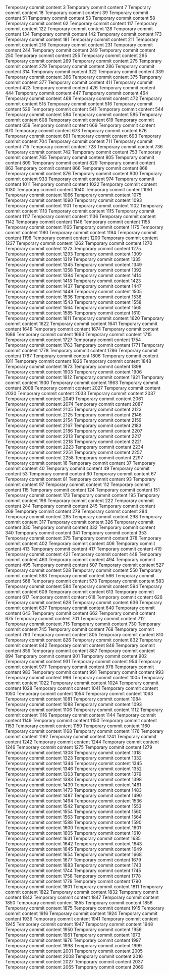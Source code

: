 Temporary commit content 3
Temporary commit content 7
Temporary commit content 18
Temporary commit content 39
Temporary commit content 51
Temporary commit content 53
Temporary commit content 58
Temporary commit content 62
Temporary commit content 117
Temporary commit content 122
Temporary commit content 128
Temporary commit content 134
Temporary commit content 142
Temporary commit content 173
Temporary commit content 181
Temporary commit content 211
Temporary commit content 216
Temporary commit content 231
Temporary commit content 244
Temporary commit content 249
Temporary commit content 250
Temporary commit content 255
Temporary commit content 265
Temporary commit content 269
Temporary commit content 275
Temporary commit content 279
Temporary commit content 286
Temporary commit content 314
Temporary commit content 322
Temporary commit content 339
Temporary commit content 366
Temporary commit content 375
Temporary commit content 377
Temporary commit content 411
Temporary commit content 423
Temporary commit content 426
Temporary commit content 444
Temporary commit content 447
Temporary commit content 464
Temporary commit content 468
Temporary commit content 472
Temporary commit content 515
Temporary commit content 516
Temporary commit content 529
Temporary commit content 541
Temporary commit content 544
Temporary commit content 584
Temporary commit content 585
Temporary commit content 608
Temporary commit content 619
Temporary commit content 659
Temporary commit content 669
Temporary commit content 670
Temporary commit content 673
Temporary commit content 676
Temporary commit content 691
Temporary commit content 693
Temporary commit content 704
Temporary commit content 711
Temporary commit content 715
Temporary commit content 728
Temporary commit content 736
Temporary commit content 742
Temporary commit content 753
Temporary commit content 765
Temporary commit content 805
Temporary commit content 809
Temporary commit content 829
Temporary commit content 863
Temporary commit content 866
Temporary commit content 868
Temporary commit content 876
Temporary commit content 900
Temporary commit content 933
Temporary commit content 974
Temporary commit content 1011
Temporary commit content 1022
Temporary commit content 1030
Temporary commit content 1040
Temporary commit content 1051
Temporary commit content 1066
Temporary commit content 1075
Temporary commit content 1090
Temporary commit content 1093
Temporary commit content 1101
Temporary commit content 1102
Temporary commit content 1113
Temporary commit content 1115
Temporary commit content 1117
Temporary commit content 1136
Temporary commit content 1142
Temporary commit content 1146
Temporary commit content 1155
Temporary commit content 1165
Temporary commit content 1175
Temporary commit content 1180
Temporary commit content 1194
Temporary commit content 1198
Temporary commit content 1200
Temporary commit content 1237
Temporary commit content 1262
Temporary commit content 1270
Temporary commit content 1273
Temporary commit content 1275
Temporary commit content 1293
Temporary commit content 1309
Temporary commit content 1319
Temporary commit content 1335
Temporary commit content 1345
Temporary commit content 1349
Temporary commit content 1358
Temporary commit content 1392
Temporary commit content 1394
Temporary commit content 1414
Temporary commit content 1418
Temporary commit content 1423
Temporary commit content 1437
Temporary commit content 1447
Temporary commit content 1449
Temporary commit content 1505
Temporary commit content 1536
Temporary commit content 1538
Temporary commit content 1543
Temporary commit content 1558
Temporary commit content 1564
Temporary commit content 1565
Temporary commit content 1585
Temporary commit content 1610
Temporary commit content 1611
Temporary commit content 1620
Temporary commit content 1622
Temporary commit content 1641
Temporary commit content 1648
Temporary commit content 1674
Temporary commit content 1686
Temporary commit content 1693
Temporary commit content 1715
Temporary commit content 1727
Temporary commit content 1754
Temporary commit content 1763
Temporary commit content 1771
Temporary commit content 1778
Temporary commit content 1786
Temporary commit content 1787
Temporary commit content 1806
Temporary commit content 1811
Temporary commit content 1826
Temporary commit content 1848
Temporary commit content 1873
Temporary commit content 1898
Temporary commit content 1903
Temporary commit content 1906
Temporary commit content 1912
Temporary commit content 1921
Temporary commit content 1930
Temporary commit content 1963
Temporary commit content 2008
Temporary commit content 2027
Temporary commit content 2030
Temporary commit content 2033
Temporary commit content 2037
Temporary commit content 2049
Temporary commit content 2061
Temporary commit content 2074
Temporary commit content 2087
Temporary commit content 2105
Temporary commit content 2123
Temporary commit content 2125
Temporary commit content 2146
Temporary commit content 2154
Temporary commit content 2159
Temporary commit content 2167
Temporary commit content 2183
Temporary commit content 2186
Temporary commit content 2207
Temporary commit content 2213
Temporary commit content 2217
Temporary commit content 2218
Temporary commit content 2221
Temporary commit content 2223
Temporary commit content 2234
Temporary commit content 2251
Temporary commit content 2257
Temporary commit content 2258
Temporary commit content 2297
Temporary commit content 16
Temporary commit content 37
Temporary commit content 40
Temporary commit content 49
Temporary commit content 53
Temporary commit content 60
Temporary commit content 67
Temporary commit content 81
Temporary commit content 93
Temporary commit content 97
Temporary commit content 112
Temporary commit content 115
Temporary commit content 124
Temporary commit content 151
Temporary commit content 173
Temporary commit content 195
Temporary commit content 196
Temporary commit content 222
Temporary commit content 244
Temporary commit content 245
Temporary commit content 269
Temporary commit content 279
Temporary commit content 284
Temporary commit content 285
Temporary commit content 298
Temporary commit content 317
Temporary commit content 326
Temporary commit content 330
Temporary commit content 332
Temporary commit content 340
Temporary commit content 341
Temporary commit content 353
Temporary commit content 375
Temporary commit content 378
Temporary commit content 402
Temporary commit content 406
Temporary commit content 413
Temporary commit content 417
Temporary commit content 419
Temporary commit content 421
Temporary commit content 448
Temporary commit content 463
Temporary commit content 494
Temporary commit content 495
Temporary commit content 507
Temporary commit content 527
Temporary commit content 528
Temporary commit content 550
Temporary commit content 563
Temporary commit content 566
Temporary commit content 568
Temporary commit content 573
Temporary commit content 583
Temporary commit content 584
Temporary commit content 594
Temporary commit content 609
Temporary commit content 613
Temporary commit content 617
Temporary commit content 618
Temporary commit content 626
Temporary commit content 628
Temporary commit content 636
Temporary commit content 637
Temporary commit content 640
Temporary commit content 643
Temporary commit content 662
Temporary commit content 675
Temporary commit content 701
Temporary commit content 712
Temporary commit content 715
Temporary commit content 730
Temporary commit content 745
Temporary commit content 768
Temporary commit content 793
Temporary commit content 805
Temporary commit content 810
Temporary commit content 826
Temporary commit content 832
Temporary commit content 842
Temporary commit content 846
Temporary commit content 859
Temporary commit content 887
Temporary commit content 894
Temporary commit content 901
Temporary commit content 902
Temporary commit content 931
Temporary commit content 954
Temporary commit content 977
Temporary commit content 978
Temporary commit content 983
Temporary commit content 991
Temporary commit content 993
Temporary commit content 996
Temporary commit content 1005
Temporary commit content 1022
Temporary commit content 1024
Temporary commit content 1028
Temporary commit content 1041
Temporary commit content 1050
Temporary commit content 1054
Temporary commit content 1063
Temporary commit content 1081
Temporary commit content 1084
Temporary commit content 1088
Temporary commit content 1093
Temporary commit content 1106
Temporary commit content 1112
Temporary commit content 1116
Temporary commit content 1144
Temporary commit content 1149
Temporary commit content 1150
Temporary commit content 1153
Temporary commit content 1159
Temporary commit content 1160
Temporary commit content 1168
Temporary commit content 1176
Temporary commit content 1192
Temporary commit content 1241
Temporary commit content 1242
Temporary commit content 1244
Temporary commit content 1246
Temporary commit content 1275
Temporary commit content 1279
Temporary commit content 1308
Temporary commit content 1318
Temporary commit content 1323
Temporary commit content 1332
Temporary commit content 1344
Temporary commit content 1345
Temporary commit content 1346
Temporary commit content 1352
Temporary commit content 1363
Temporary commit content 1379
Temporary commit content 1383
Temporary commit content 1398
Temporary commit content 1430
Temporary commit content 1461
Temporary commit content 1473
Temporary commit content 1483
Temporary commit content 1487
Temporary commit content 1490
Temporary commit content 1494
Temporary commit content 1536
Temporary commit content 1542
Temporary commit content 1553
Temporary commit content 1554
Temporary commit content 1560
Temporary commit content 1563
Temporary commit content 1564
Temporary commit content 1588
Temporary commit content 1590
Temporary commit content 1600
Temporary commit content 1601
Temporary commit content 1605
Temporary commit content 1610
Temporary commit content 1631
Temporary commit content 1635
Temporary commit content 1642
Temporary commit content 1643
Temporary commit content 1645
Temporary commit content 1649
Temporary commit content 1654
Temporary commit content 1668
Temporary commit content 1677
Temporary commit content 1679
Temporary commit content 1683
Temporary commit content 1743
Temporary commit content 1744
Temporary commit content 1745
Temporary commit content 1758
Temporary commit content 1778
Temporary commit content 1779
Temporary commit content 1790
Temporary commit content 1801
Temporary commit content 1811
Temporary commit content 1822
Temporary commit content 1832
Temporary commit content 1842
Temporary commit content 1847
Temporary commit content 1850
Temporary commit content 1855
Temporary commit content 1856
Temporary commit content 1875
Temporary commit content 1915
Temporary commit content 1916
Temporary commit content 1924
Temporary commit content 1936
Temporary commit content 1941
Temporary commit content 1945
Temporary commit content 1947
Temporary commit content 1948
Temporary commit content 1950
Temporary commit content 1956
Temporary commit content 1961
Temporary commit content 1973
Temporary commit content 1976
Temporary commit content 1997
Temporary commit content 1998
Temporary commit content 1999
Temporary commit content 2001
Temporary commit content 2005
Temporary commit content 2008
Temporary commit content 2016
Temporary commit content 2027
Temporary commit content 2037
Temporary commit content 2065
Temporary commit content 2069

